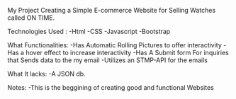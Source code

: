 My Project
Creating a Simple E-commerce Website for Selling Watches called ON TIME.

Technologies Used :
-Html
-CSS
-Javascript
-Bootstrap

What Functionalities:
-Has Automatic Rolling Pictures to offer interactivity
-Has a hover effect to increase interactivity
-Has A Submit form For inquiries that Sends data to the my email
-Utilizes an STMP-API for the emails

What It lacks:
-A JSON db.

Notes:
-This is the beggining of creating good and functional Websites


